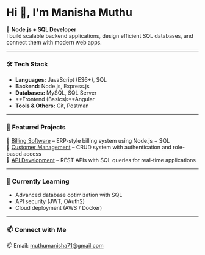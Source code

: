 # Hi 👋, I'm Manisha Muthu

🚀 **Node.js + SQL Developer**  
I build scalable backend applications, design efficient SQL databases, and connect them with modern web apps.

---

### 🛠️ Tech Stack
- **Languages:** JavaScript (ES6+), SQL  
- **Backend:** Node.js, Express.js  
- **Databases:** MySQL, SQL Server  
- **Frontend (Basics):**Angular  
- **Tools & Others:** Git, Postman  

---

### 📂 Featured Projects
🔹 [Billing Software](#) – ERP-style billing system using Node.js + SQL  
🔹 [Customer Management](#) – CRUD system with authentication and role-based access  
🔹 [API Development](#) – REST APIs with SQL queries for real-time applications  

---

### 🌱 Currently Learning
- Advanced database optimization with SQL  
- API security (JWT, OAuth2)  
- Cloud deployment (AWS / Docker)  

---

### 📫 Connect with Me
📫 Email: [muthumanisha71@gmail.com](https://mail.google.com/mail/?view=cm&fs=1&to=muthumanisha71@gmail.com)


